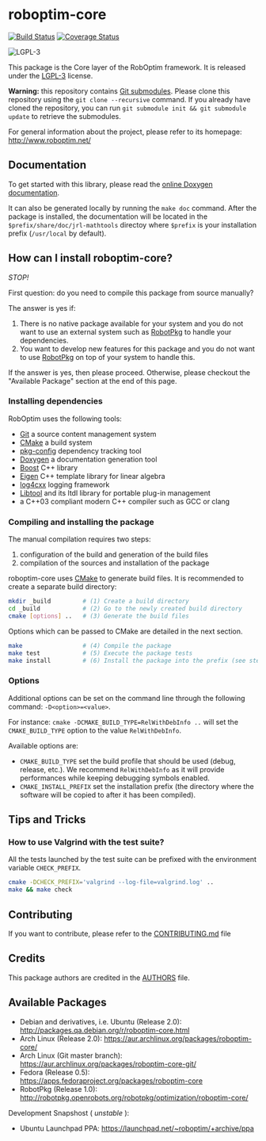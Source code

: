 roboptim-core
=============

[![Build Status](https://travis-ci.org/roboptim/roboptim-core.png?branch=master)](https://travis-ci.org/roboptim/roboptim-core)
[![Coverage Status](https://coveralls.io/repos/roboptim/roboptim-core/badge.png)](https://coveralls.io/r/roboptim/roboptim-core)

![LGPL-3](https://www.gnu.org/graphics/lgplv3-88x31.png)

This package is the Core layer of the RobOptim framework. It is
released under the [LGPL-3](COPYING.LESSER) license.

**Warning:** this repository contains [Git
submodules][git-submodules]. Please clone this repository using the
`git clone --recursive` command. If you already have cloned the
repository, you can run `git submodule init && git submodule update`
to retrieve the submodules.



For general information about the project, please refer to its
homepage: http://www.roboptim.net/


Documentation
-------------

To get started with this library, please read the [online Doxygen
documentation][doxygen-documentation].

It can also be generated locally by running the `make doc`
command. After the package is installed, the documentation will be
located in the `$prefix/share/doc/jrl-mathtools` directoy where
`$prefix` is your installation prefix (`/usr/local` by default).


How can I install roboptim-core?
--------------------------------

*STOP!*

First question: do you need to compile this package from source
manually?

The answer is yes if:

 1. There is no native package available for your system and you do
 not want to use an external system such as [RobotPkg] to handle your
 dependencies.
 1. You want to develop new features for this package and you do not
 want to use [RobotPkg] on top of your system to handle this.

If the answer is yes, then please proceed. Otherwise, please checkout
the "Available Package" section at the end of this page.


### Installing dependencies

RobOptim uses the following tools:

 * [Git][] a source content management system
 * [CMake][] a build system
 * [pkg-config][] dependency tracking tool
 * [Doxygen][] a documentation generation tool
 * [Boost][] C++ library
 * [Eigen][] C++ template library for linear algebra
 * [log4cxx][] logging framework
 * [Libtool][] and its ltdl library for portable plug-in management
 * a C++03 compliant modern C++ compiler such as GCC or clang


### Compiling and installing the package

The manual compilation requires two steps:

 1. configuration of the build and generation of the build files
 2. compilation of the sources and installation of the package

roboptim-core uses [CMake](http://www.cmake.org/) to generate build
files. It is recommended to create a separate build directory:

```sh
mkdir _build         # (1) Create a build directory
cd _build            # (2) Go to the newly created build directory
cmake [options] ..   # (3) Generate the build files
```

Options which can be passed to CMake are detailed in the next section.

```sh
make                 # (4) Compile the package
make test            # (5) Execute the package tests
make install         # (6) Install the package into the prefix (see step 3)
```


### Options

Additional options can be set on the command line through the
following command: `-D<option>=<value>`.

For instance: `cmake -DCMAKE_BUILD_TYPE=RelWithDebInfo ..` will set
the `CMAKE_BUILD_TYPE` option to the value `RelWithDebInfo`.


Available options are:

- `CMAKE_BUILD_TYPE` set the build profile that should be used (debug,
  release, etc.). We recommend `RelWithDebInfo` as it will provide
  performances while keeping debugging symbols enabled.
- `CMAKE_INSTALL_PREFIX` set the installation prefix (the directory
  where the software will be copied to after it has been compiled).


Tips and Tricks
---------------

### How to use Valgrind with the test suite?

All the tests launched by the test suite can be prefixed
with the environment variable `CHECK_PREFIX`.

```sh
cmake -DCHECK_PREFIX='valgrind --log-file=valgrind.log' ..
make && make check
```


Contributing
------------

If you want to contribute, please refer to the
[CONTRIBUTING.md](CONTRIBUTING.md) file


Credits
-------

This package authors are credited in the [AUTHORS](AUTHORS) file.


Available Packages
------------------

 * Debian and derivatives, i.e. Ubuntu (Release 2.0):
   http://packages.qa.debian.org/r/roboptim-core.html
 * Arch Linux (Release 2.0):
   https://aur.archlinux.org/packages/roboptim-core/
 * Arch Linux (Git master branch):
   https://aur.archlinux.org/packages/roboptim-core-git/
 * Fedora (Release 0.5):
   https://apps.fedoraproject.org/packages/roboptim-core
 * RobotPkg (Release 1.0):
   http://robotpkg.openrobots.org/robotpkg/optimization/roboptim-core/

Development Snapshost ( *unstable* ):

 * Ubuntu Launchpad PPA:
   https://launchpad.net/~roboptim/+archive/ppa



[doxygen-documentation]: http://www.roboptim.net/roboptim-core/doxygen/HEAD/

[git-submodules]: http://git-scm.com/book/en/Git-Tools-Submodules

[Boost]: http://www.boost.org/
[CMake]: htttp://www.cmake.org/
[Doxygen]: http://www.stack.nl/~dimitri/doxygen/
[Eigen]: http://eigen.tuxfamily.org/
[Git]: http://git-scm.com/
[Libtool]: https://www.gnu.org/software/libtool/
[log4cxx]: https://logging.apache.org/log4cxx/
[pkg-config]: http://www.freedesktop.org/wiki/Software/pkg-config/
[RobotPkg]: http://robotpkg.openrobots.org/

